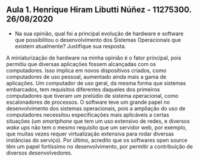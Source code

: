 ## Aula 1. Henrique Hiram Libutti Núñez - 11275300. 26/08/2020

- Na sua opinião, qual foi a principal evolução de hardware e software que
  possibilitou o desenvolvimento dos Sistemas Operacionais que existem
  atualmente? Justifique sua resposta.

A miniaturização de hardware na minha opinião é o fator principal, pois permitiu
que diversas aplicações fossem alcançadas com os computadores. Isso implica em
novos dispositivos criados, como computadores de uso pessoal, aumentado ainda
mais a gama de aplicações. Um computador de uso geral, da mesma forma que
sistemas embarcados, tem requisitos diferentes daqueles dos primeiros
computadores que tiveram um prelúdio de sistema operacional, como escalonadores
de processos. O software teve um grande papel no desenvolvimento dos sistemas
operacionais, pois a ampliação do uso de computadores necessitou especificações
mais aplicáveis a certas situações (um *smartphone* que tem um uso extensivo de redes,
e diversos *wake ups* não tem o mesmo requisito que um servidor web, por
exemplo, que muitas vezes requer virtualização extensiva para rodar diversas
instâncias do serviço). Por último, acredito que os softwares open source têm um
papel fortíssimo no desenvolvimento, por permitir a contribuição de diversos
desenvolvedores.

